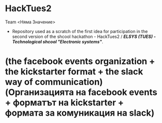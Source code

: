 # HackTues2
Team <Няма Значение>

- Repository used as a scratch of the first idea for participation in the second version of the shcool hackathon - HackTues2 / ***ELSYS (TUES) - Technological shcool "Electronic systems"***.

# (the facebook events organization + the kickstarter format + the slack way of communication) (Организацията на facebook events + форматът на kickstarter + формата за комуникация на slack)
